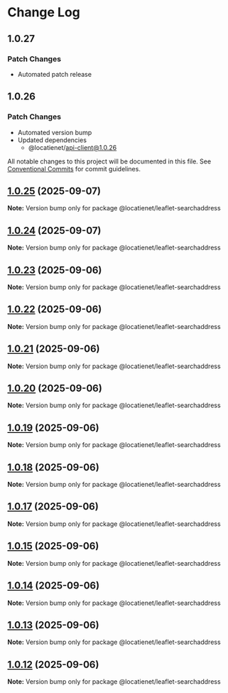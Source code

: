 # Change Log

## 1.0.27

### Patch Changes

- Automated patch release

## 1.0.26

### Patch Changes

- Automated version bump
- Updated dependencies
  - @locatienet/api-client@1.0.26

All notable changes to this project will be documented in this file.
See [Conventional Commits](https://conventionalcommits.org) for commit guidelines.

## [1.0.25](https://github.com/locatienetbv/Locatienet-js/compare/v1.0.24...v1.0.25) (2025-09-07)

**Note:** Version bump only for package @locatienet/leaflet-searchaddress

## [1.0.24](https://github.com/locatienetbv/Locatienet-js/compare/v1.0.23...v1.0.24) (2025-09-07)

**Note:** Version bump only for package @locatienet/leaflet-searchaddress

## [1.0.23](https://github.com/locatienetbv/Locatienet-js/compare/v1.0.22...v1.0.23) (2025-09-06)

**Note:** Version bump only for package @locatienet/leaflet-searchaddress

## [1.0.22](https://github.com/locatienetbv/Locatienet-js/compare/v1.0.21...v1.0.22) (2025-09-06)

**Note:** Version bump only for package @locatienet/leaflet-searchaddress

## [1.0.21](https://github.com/locatienetbv/Locatienet-js/compare/v1.0.20...v1.0.21) (2025-09-06)

**Note:** Version bump only for package @locatienet/leaflet-searchaddress

## [1.0.20](https://github.com/locatienetbv/Locatienet-js/compare/v1.0.19...v1.0.20) (2025-09-06)

**Note:** Version bump only for package @locatienet/leaflet-searchaddress

## [1.0.19](https://github.com/locatienetbv/Locatienet-js/compare/v1.0.18...v1.0.19) (2025-09-06)

**Note:** Version bump only for package @locatienet/leaflet-searchaddress

## [1.0.18](https://github.com/locatienetbv/Locatienet-js/compare/v1.0.17...v1.0.18) (2025-09-06)

**Note:** Version bump only for package @locatienet/leaflet-searchaddress

## [1.0.17](https://github.com/locatienetbv/Locatienet-js/compare/v1.0.16...v1.0.17) (2025-09-06)

**Note:** Version bump only for package @locatienet/leaflet-searchaddress

## [1.0.15](https://github.com/locatienetbv/Locatienet-js/compare/v1.0.14...v1.0.15) (2025-09-06)

**Note:** Version bump only for package @locatienet/leaflet-searchaddress

## [1.0.14](https://github.com/locatienetbv/Locatienet-js/compare/v1.0.13...v1.0.14) (2025-09-06)

**Note:** Version bump only for package @locatienet/leaflet-searchaddress

## [1.0.13](https://github.com/locatienetbv/Locatienet-js/compare/v1.0.12...v1.0.13) (2025-09-06)

**Note:** Version bump only for package @locatienet/leaflet-searchaddress

## [1.0.12](https://github.com/locatienetbv/Locatienet-js/compare/v1.0.11...v1.0.12) (2025-09-06)

**Note:** Version bump only for package @locatienet/leaflet-searchaddress

